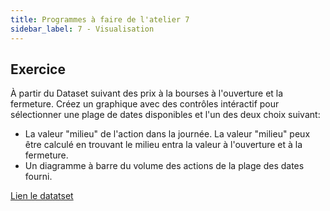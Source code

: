 ```yaml
---
title: Programmes à faire de l'atelier 7
sidebar_label: 7 - Visualisation
---
```


## Exercice

À partir du Dataset suivant des prix à la bourses à l'ouverture et la fermeture. Créez un graphique avec des contrôles intéractif pour sélectionner une plage de dates disponibles et l'un des deux choix suivant:

* La valeur "milieu" de l'action dans la journée. La valeur "milieu" peux être calculé en trouvant le milieu entra la valeur à l'ouverture et à la fermeture.
* Un diagramme à barre du volume des actions de la plage des dates fourni.

[Lien le datatset](alphabet_stock_data.csv)
